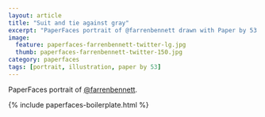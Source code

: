 ```yaml
---
layout: article
title: "Suit and tie against gray"
excerpt: "PaperFaces portrait of @farrenbennett drawn with Paper by 53 on an iPad."
image: 
  feature: paperfaces-farrenbennett-twitter-lg.jpg
  thumb: paperfaces-farrenbennett-twitter-150.jpg
category: paperfaces
tags: [portrait, illustration, paper by 53]
---
```


PaperFaces portrait of [@farrenbennett](http://twitter.com/farrenbennett).

{% include paperfaces-boilerplate.html %}